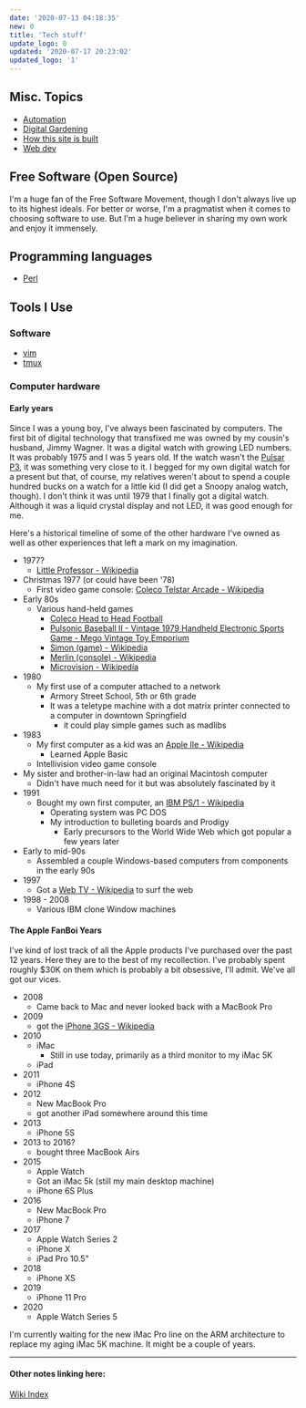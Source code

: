 ```yaml
---
date: '2020-07-13 04:18:35'
new: 0
title: 'Tech stuff'
update_logo: 0
updated: '2020-07-17 20:23:02'
updated_logo: '1'
---
```

## Misc. Topics
* [Automation](/Automation)
* [Digital Gardening](/Digital-Gardening)
* [How this site is built](/How-this-site-is-built)
* [Web dev](/Web-dev)

## Free Software (Open Source)
I'm a huge fan of the Free Software Movement, though I don't always live up to
its highest ideals. For better or worse, I'm a pragmatist when it comes to
choosing software to use. But I'm a huge believer in sharing my own work and
enjoy it immensely.

## Programming languages
* [Perl](/Perl)

## Tools I Use
### Software
* [vim](/vim)
* [tmux](/tmux)

### Computer hardware
#### Early years
Since I was a young boy, I've always been fascinated by computers. The first bit
of digital technology that transfixed me was owned by my cousin's husband, Jimmy
Wagner. It was a digital watch with growing LED numbers. It was probably 1975
and I was 5 years old. If the watch wasn't the [Pulsar P3](https://20centurywatches.com/pulsar-p3/), it was something very close to it.
I begged for my own digital watch for a present but that, of course, my
relatives weren't about to spend a couple hundred bucks on a watch for a little
kid (I did get a Snoopy analog watch, though). I don't think it was until 1979
that I finally got a digital watch. Although it was a liquid crystal display and
not LED, it was good enough for me.

Here's a historical timeline of some of the other hardware I've owned as well as
other experiences that left a mark on my imagination.

* 1977?
  * [Little Professor - Wikipedia](https://en.wikipedia.org/wiki/Little_Professor)
* Christmas 1977 (or could have been '78)
  * First video game console: [Coleco Telstar Arcade - Wikipedia](https://en.wikipedia.org/wiki/Coleco_Telstar_Arcade)
* Early 80s
  * Various hand-held games
    * [Coleco Head to Head Football](https://www.handheldmuseum.com/Coleco/H2HFootball.htm)
    * [Pulsonic Baseball II - Vintage 1979 Handheld Electronic Sports Game - Mego  Vintage Toy Emporium](https://www.vintagetoyemporium.com/product-page/pulsonic-baseball-ii-vintage-1979-handheld-electronic-sports-game-mego)
    * [Simon (game) - Wikipedia](https://en.wikipedia.org/wiki/Simon_%28game%29)
    * [Merlin (console) - Wikipedia](https://en.wikipedia.org/wiki/Merlin_%28console%29)
    * [Microvision - Wikipedia](https://en.wikipedia.org/wiki/Microvision)
* 1980
  * My first use of a computer attached to a network
    * Armory Street School, 5th or 6th grade
    * It was a teletype machine with a dot matrix printer connected to a
      computer in downtown Springfield
      * it could play simple games such as madlibs
* 1983
  * My first computer as a kid was an [Apple IIe - Wikipedia](https://en.wikipedia.org/wiki/Apple_IIe)
    * Learned Apple Basic
  * Intellivision video game console
* My sister and brother-in-law had an original Macintosh computer
  * Didn't have much need for it but was absolutely fascinated by it
* 1991
  * Bought my own first computer, an [IBM PS/1 - Wikipedia](https://en.wikipedia.org/wiki/IBM_PS/1)
    * Operating system was PC DOS
    * My introduction to bulleting boards and Prodigy
      * Early precursors to the World Wide Web which got popular a few years
        later
* Early to mid-90s
  * Assembled a couple Windows-based computers from components in the early 90s
* 1997
  * Got a [Web TV - Wikipedia](https://en.wikipedia.org/wiki/MSN_TV) to surf the web
* 1998 - 2008
  * Various IBM clone Window machines

#### The Apple FanBoi Years
I've kind of lost track of all the Apple products I've purchased over the past
12 years. Here they are to the best of my recollection. I've probably spent
roughly $30K on them which is probably a bit obsessive, I'll admit. We've all
got our vices.

* 2008
  * Came back to Mac and never looked back with a MacBook Pro
* 2009
  * got the [iPhone 3GS - Wikipedia](https://en.wikipedia.org/wiki/IPhone_3GS)
* 2010
  * iMac
    * Still in use today, primarily as a third monitor to my iMac 5K
  * iPad
* 2011
  * iPhone 4S
* 2012
  * New MacBook Pro
  * got another iPad somewhere around this time
* 2013
  * iPhone 5S
* 2013 to 2016?
  * bought three MacBook Airs
* 2015
  * Apple Watch
  * Got an iMac 5k (still my main desktop machine)
  * iPhone 6S Plus
* 2016
  * New MacBook Pro
  * iPhone 7
* 2017
  * Apple Watch Series 2
  * iPhone X
  * iPad Pro 10.5"
* 2018
  * iPhone XS
* 2019
  * iPhone 11 Pro
* 2020
  * Apple Watch Series 5

I'm currently waiting for the new iMac Pro line on the ARM architecture to
replace my aging iMac 5K machine. It might be a couple of years.

---
#### Other notes linking here:

[Wiki Index](/index/)
